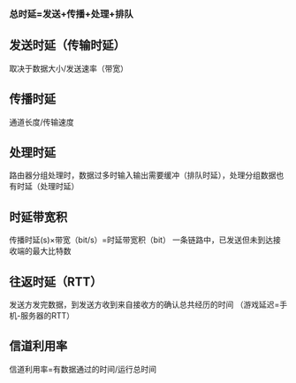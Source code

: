 


### 总时延=发送+传播+处理+排队

## 发送时延（传输时延）
取决于数据大小/发送速率（带宽）
## 传播时延
通道长度/传输速度
## 处理时延
路由器分组处理时，数据过多时输入输出需要缓冲（排队时延），处理分组数据也有时延（处理时延）

## 时延带宽积
传播时延(s)×带宽（bit/s）=时延带宽积（bit）
一条链路中，已发送但未到达接收端的最大比特数

## 往返时延（RTT）
发送方发完数据，到发送方收到来自接收方的确认总共经历的时间
（游戏延迟=手机-服务器的RTT）

## 信道利用率
信道利用率=有数据通过的时间/运行总时间
<!--stackedit_data:
eyJoaXN0b3J5IjpbLTMwMDMxNDQwMSw4ODE3ODA4OSwtMTIzNz
I5NTE0NiwxNDM0ODgyMDM5XX0=
-->
